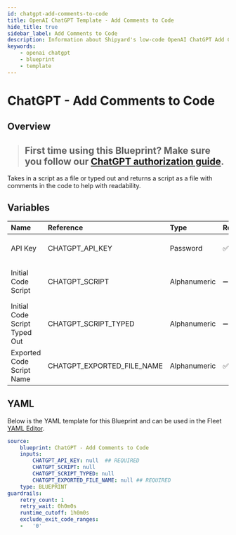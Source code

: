 ```yaml
---
id: chatgpt-add-comments-to-code
title: OpenAI ChatGPT Template - Add Comments to Code
hide_title: true
sidebar_label: Add Comments to Code
description: Information about Shipyard's low-code OpenAI ChatGPT Add Comments to Code blueprint. Adds comments to code scripts. 
keywords:
    - openai chatgpt
    - blueprint
    - template
---
```


# ChatGPT - Add Comments to Code

## Overview
> ## **First time using this Blueprint? Make sure you follow our [ChatGPT authorization guide](https://www.shipyardapp.com/docs/blueprint-library/chatgpt/chatgpt-authorization/)**.


Takes in a script as a file or typed out and returns a script as a file with comments in the code to help with readability. 

## Variables

| Name | Reference | Type | Required | Default | Options | Description |
|:-----|:----------|:-----|:---------|:--------|:--------|:------------|
| API Key | CHATGPT_API_KEY  | Password |:white_check_mark: | - | - | API Key from OpenAI |
| Initial Code Script | CHATGPT_SCRIPT  | Alphanumeric |:heavy_minus_sign: | - | - | Original code script that needs commenting |
| Initial Code Script Typed Out | CHATGPT_SCRIPT_TYPED  | Alphanumeric |:heavy_minus_sign: | - | - | Typed out code script |
| Exported Code Script Name | CHATGPT_EXPORTED_FILE_NAME  | Alphanumeric |:white_check_mark: | - | - | Script name of commented code |


## YAML
Below is the YAML template for this Blueprint and can be used in the Fleet [YAML Editor](../../reference/fleets/yaml-editor.md).
```yaml
source:
    blueprint: ChatGPT - Add Comments to Code
    inputs:
        CHATGPT_API_KEY: null  ## REQUIRED
        CHATGPT_SCRIPT: null
        CHATGPT_SCRIPT_TYPED: null
        CHATGPT_EXPORTED_FILE_NAME: null ## REQUIRED
    type: BLUEPRINT
guardrails:
    retry_count: 1
    retry_wait: 0h0m0s
    runtime_cutoff: 1h0m0s
    exclude_exit_code_ranges:
    -   '0'

```
